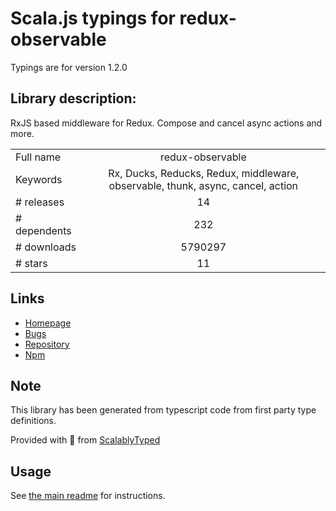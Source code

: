 
# Scala.js typings for redux-observable

Typings are for version 1.2.0

## Library description:
RxJS based middleware for Redux. Compose and cancel async actions and more.

|                    |                 |
| ------------------ | :-------------: |
| Full name          | redux-observable |
| Keywords           | Rx, Ducks, Reducks, Redux, middleware, observable, thunk, async, cancel, action |
| # releases         | 14 |
| # dependents       | 232 |
| # downloads        | 5790297 |
| # stars            | 11 |

## Links
- [Homepage](https://github.com/redux-observable/redux-observable#README.md)
- [Bugs](https://github.com/redux-observable/redux-observable/issues)
- [Repository](https://github.com/redux-observable/redux-observable)
- [Npm](https://www.npmjs.com/package/redux-observable)
    


## Note
This library has been generated from typescript code from first party type definitions.

Provided with :purple_heart: from [ScalablyTyped](https://github.com/oyvindberg/ScalablyTyped)

## Usage
See [the main readme](../../readme.md) for instructions.



